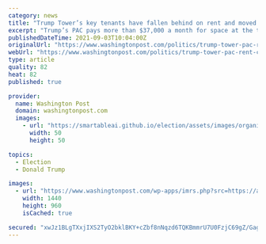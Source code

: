 ```yaml
---
category: news
title: "Trump Tower’s key tenants have fallen behind on rent and moved out. But Trump has one reliable customer: His own PAC."
excerpt: "Trump’s PAC pays more than $37,000 a month for space at the tower — the latest instance of Trump using donors’ money to prop up his businesses."
publishedDateTime: 2021-09-03T10:04:00Z
originalUrl: "https://www.washingtonpost.com/politics/trump-tower-pac-rent-campaign-finance/2021/09/02/dfeae19e-0b2f-11ec-9781-07796ffb56fe_story.html"
webUrl: "https://www.washingtonpost.com/politics/trump-tower-pac-rent-campaign-finance/2021/09/02/dfeae19e-0b2f-11ec-9781-07796ffb56fe_story.html"
type: article
quality: 82
heat: 82
published: true

provider:
  name: Washington Post
  domain: washingtonpost.com
  images:
    - url: "https://smartableai.github.io/election/assets/images/organizations/washingtonpost.com-50x50.jpg"
      width: 50
      height: 50

topics:
  - Election
  - Donald Trump

images:
  - url: "https://www.washingtonpost.com/wp-apps/imrs.php?src=https://arc-anglerfish-washpost-prod-washpost.s3.amazonaws.com/public/JEFP3DGEWII6VKBFQ4RAATSBKA.jpg&w=1440"
    width: 1440
    height: 960
    isCached: true

secured: "xwJz1BLgTXxjIXS2TyO2bklBKY+cZbf8nNqzd6TQKBmmrU7U0FzjC69gZ/GageYxP6AAg4Q/O2GniPLwuNF54Jc25Nd0LjSNjeTEJdY1tDWoRZuQgxalejDgdQ+y0sF5aVJeIvg1bLhz4053G5AB1iwSSXmyVGiOy+IJ0OT8R2nMV0H83tmNZnJIPApKbrleJX+uI13opovJbvpF/m0L22E94PtJ/oYm1a+CEe6VWzVVTaCXWXHqGexCOkFsNlCn+SHOJBv7HDVPCnzmTWKRlM7xy2lKCIxY52mSZJ3we+lBQIjxYxj4DgGVDE1+nwFRi2IRjsQfxzmi6tIdETiyeo0rBLBnejAlxRb8+34Dze8=;/HJ+UfaKkbCW8Q9mXaZ6Hg=="
---
```


